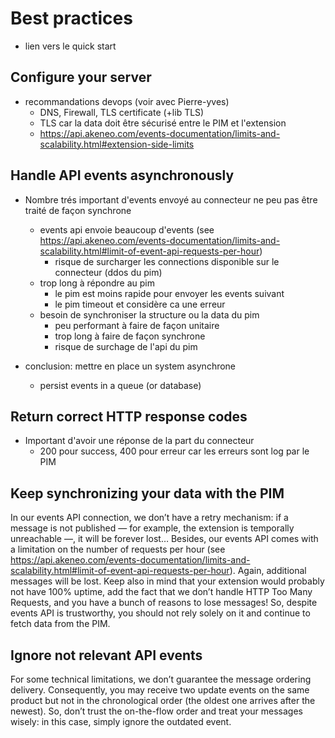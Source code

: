 # Best practices

- lien vers le quick start

## Configure your server

- recommandations devops (voir avec Pierre-yves)
  - DNS, Firewall, TLS certificate (+lib TLS)
  - TLS car la data doit être sécurisé entre le PIM et l'extension
  - https://api.akeneo.com/events-documentation/limits-and-scalability.html#extension-side-limits

## Handle API events asynchronously

- Nombre trés important d'events envoyé au connecteur ne peu pas être traité de façon synchrone

  - events api envoie beaucoup d'events (see https://api.akeneo.com/events-documentation/limits-and-scalability.html#limit-of-event-api-requests-per-hour)
    - risque de surcharger les connections disponible sur le connecteur (ddos du pim)
  - trop long à répondre au pim
    - le pim est moins rapide pour envoyer les events suivant
    - le pim timeout et considère ca une erreur
  - besoin de synchroniser la structure ou la data du pim
    - peu performant à faire de façon unitaire
    - trop long à faire de façon synchrone
    - risque de surchage de l'api du pim

- conclusion: mettre en place un system asynchrone
  - persist events in a queue (or database)

## Return correct HTTP response codes

- Important d'avoir une réponse de la part du connecteur
  - 200 pour success, 400 pour erreur car les erreurs sont log par le PIM

## Keep synchronizing your data with the PIM

In our events API connection, we don’t have a retry mechanism: if a message is not published — for example, the extension is temporally unreachable —, it will be forever lost…
Besides, our events API comes with a limitation on the number of requests per hour (see https://api.akeneo.com/events-documentation/limits-and-scalability.html#limit-of-event-api-requests-per-hour). Again, additional messages will be lost.
Keep also in mind that your extension would probably not have 100% uptime, add the fact that we don’t handle HTTP Too Many Requests, and you have a bunch of reasons to lose messages! 
So, despite events API is trustworthy, you should not rely solely on it and continue to fetch data from the PIM.

## Ignore not relevant API events

For some technical limitations, we don’t guarantee the message ordering delivery. 
Consequently, you may receive two update events on the same product but not in the chronological order (the oldest one arrives after the newest).
So, don’t trust the on-the-flow order and treat your messages wisely: in this case, simply ignore the outdated event.